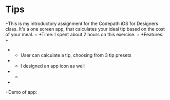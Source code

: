 # Tips

+This is my introductory assignment for the Codepath iOS for Designers class.  It's a one screen app, that calculates your ideal tip based on the cost of your meal.
+
+Time: I spent about 2 hours on this exercise.
+
+Features:
+
+ - User can calculate a tip, choosing from 3 tip presets
+ - I designed an app icon as well
+ - 
+ 
+Demo of app:
